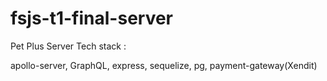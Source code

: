 # fsjs-t1-final-server
Pet Plus Server Tech stack :

apollo-server, GraphQL, express, sequelize, pg, payment-gateway(Xendit)
